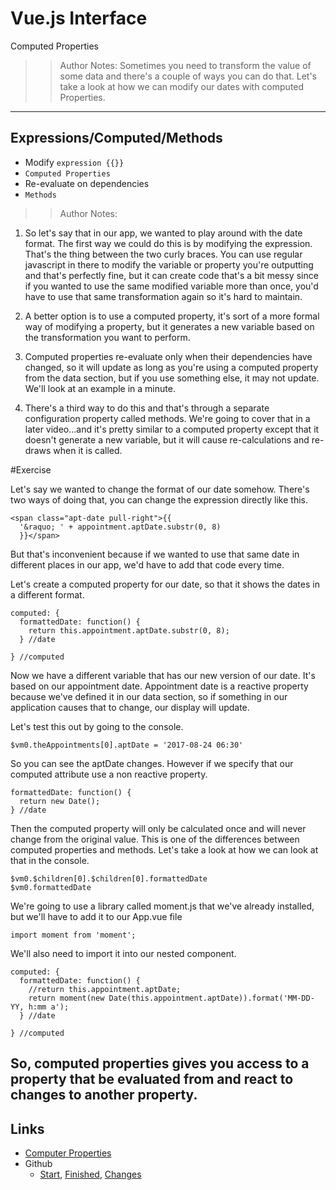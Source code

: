 <!-- .slide: data-state="title" -->
# Vue.js Interface
Computed Properties

>> Author Notes:
Sometimes you need to transform the value of some data and there's a couple of ways you can do that. Let's take a look at how we can modify our dates with computed Properties.

---

## Expressions/Computed/Methods

- Modify `expression {{}}`
- `Computed Properties`
- Re-evaluate on dependencies
- `Methods`

>> Author Notes:

1. So let's say that in our app, we wanted to play around with the date format. The first way we could do this is by modifying the expression. That's the thing between the two curly braces. You can use regular javascript in there to modify the variable or property you're outputting and that's perfectly fine, but it can create code that's a bit messy since if you wanted to use the same modified variable more than once, you'd have to use that same transformation again so it's hard to maintain.

1. A better option is to use a computed property, it's sort of a more formal way of modifying a property, but it generates a new variable based on the transformation you want to perform.

1. Computed properties re-evaluate only when their dependencies have changed, so it will update as long as you're using a computed property from the data section, but if you use something else, it may not update. We'll look at an example in a minute.

1. There's a third way to do this and that's through a separate configuration property called methods. We're going to cover that in a later video...and it's pretty similar to a computed property except that it doesn't generate a new variable, but it will cause re-calculations and re-draws when it is called.

#Exercise

Let's say we wanted to change the format of our date somehow. There's two ways of doing that, you can change the expression directly like this.

```
<span class="apt-date pull-right">{{
  '&raquo; ' + appointment.aptDate.substr(0, 8)
  }}</span>
```

But that's inconvenient because if we wanted to use that same date in different places in our app, we'd have to add that code every time.

Let's create a computed property for our date, so that it shows the dates in a different format.

```
computed: {
  formattedDate: function() {
    return this.appointment.aptDate.substr(0, 8);
  } //date

} //computed  
```

Now we have a different variable that has our new version of our date. It's based on our appointment date. Appointment date is a reactive property because we've defined it in our data section, so if something in our application causes that to change, our display will update.

Let's test this out by going to the console.

`$vm0.theAppointments[0].aptDate = '2017-08-24 06:30'`

So you can see the aptDate changes. However if we specify that our computed attribute use a non reactive property.

```
formattedDate: function() {
  return new Date();
} //date
```

Then the computed property will only be calculated once and will never change from the original value. This is one of the differences between computed properties and methods. Let's take a look at how we can look at that in the console.

```
$vm0.$children[0].$children[0].formattedDate
$vm0.formattedDate
```

We're going to use a library called moment.js that we've already installed, but we'll have to add it to our App.vue file

```
import moment from 'moment';
```

We'll also need to import it into our nested component.

```
computed: {
  formattedDate: function() {
    //return this.appointment.aptDate;
    return moment(new Date(this.appointment.aptDate)).format('MM-DD-YY, h:mm a');
  } //date

} //computed  
```

So, computed properties gives you access to a property that be evaluated from and react to changes to another property.
---

## Links
- [Computer Properties](https://vuejs.org/v2/guide/computed.html)
- Github
  - [Start](https://github.com/planetoftheweb/vueinterface/tree/03_04b), [Finished](https://github.com/planetoftheweb/vueinterface/tree/03_04e), [Changes](https://github.com/planetoftheweb/vueinterface/compare/03_03e...03_04e)

